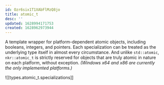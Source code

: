 ```yaml
---
id: Ozr6six1T1XAbFlMzQ8jo
title: atomic_t
desc: ''
updated: 1628994171753
created: 1628962973944
---
```


A template wrapper for platform-dependent atomic objects, including booleans, integers, and pointers. Each specialization can be treated as the underlying type itself in almost every circumstance. And unlike `std::atomic`, `nkr::atomic_t` is strictly reserved for objects that are truly atomic in nature on each platform, without exception. *(Windows x64 and x86 are currently the only implemented platforms.)*

![[types.atomic_t.specializations]]

